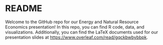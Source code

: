 # README

Welcome to the GitHub repo for our Energy and Natural Resource Economics presentation! In this repo, you can find R code, data, and visualizations. Additionally, you can find the LaTeX documents used for our presentation slides at <https://www.overleaf.com/read/gqckbwbybbpk>. 

